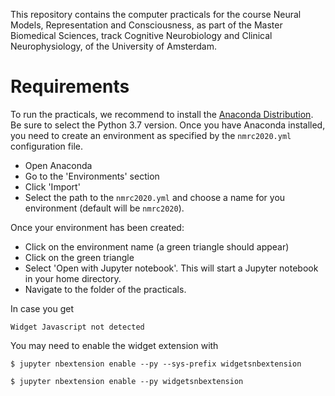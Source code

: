 This repository contains the computer practicals for the course
Neural Models, Representation and Consciousness, as part of the 
Master Biomedical Sciences, track Cognitive Neurobiology and Clinical Neurophysiology, 
of the University of Amsterdam. 

# Requirements

To run the practicals, we recommend to install the [Anaconda Distribution](https://www.anaconda.com/download/). Be sure to select the Python 3.7 version. Once you have Anaconda installed, you need to create an environment as specified by the `nmrc2020.yml` configuration file. 

- Open Anaconda
- Go to the 'Environments' section
- Click 'Import'
- Select the path to the `nmrc2020.yml` and choose a name for you environment (default will be `nmrc2020`).

Once your environment has been created:
- Click on the environment name (a green triangle should appear)
- Click on the green triangle
- Select 'Open with Jupyter notebook'. This will start a Jupyter notebook in your home directory. 
- Navigate to the folder of the practicals. 

In case you get 

```Widget Javascript not detected```

You may need to enable the widget extension with 

```$ jupyter nbextension enable --py --sys-prefix widgetsnbextension```

```$ jupyter nbextension enable --py widgetsnbextension```
